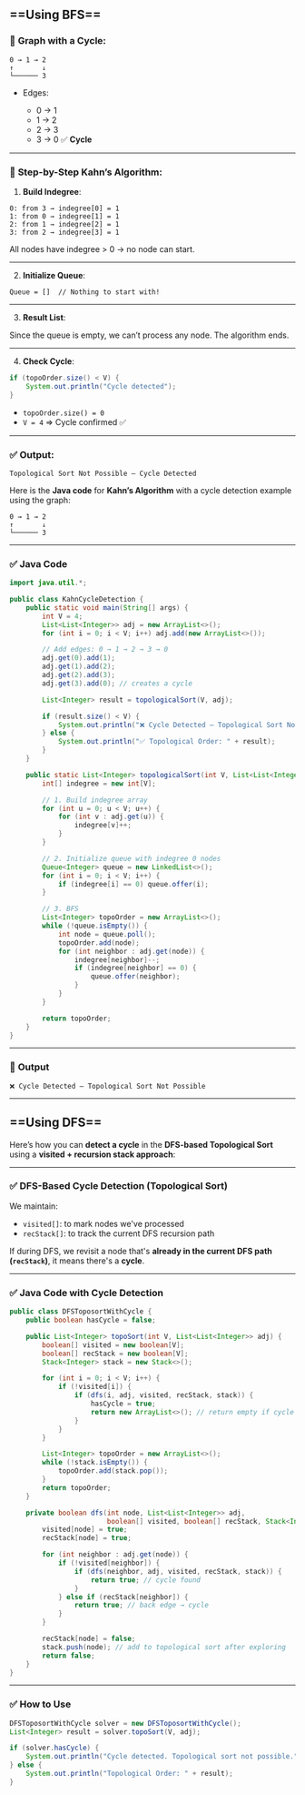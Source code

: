 
## ==Using BFS== 

### 🔁 **Graph with a Cycle**:

```
0 → 1 → 2  
↑       ↓  
└────── 3
```

* Edges:

  * 0 → 1
  * 1 → 2
  * 2 → 3
  * 3 → 0 ✅ **Cycle**

---

### 🔢 **Step-by-Step Kahn’s Algorithm**:

1. **Build Indegree**:

```
0: from 3 → indegree[0] = 1  
1: from 0 → indegree[1] = 1  
2: from 1 → indegree[2] = 1  
3: from 2 → indegree[3] = 1  
```

All nodes have indegree > 0 → no node can start.

---

2. **Initialize Queue**:

```
Queue = []  // Nothing to start with!
```

---

3. **Result List**:

Since the queue is empty, we can’t process any node. The algorithm ends.

---

4. **Check Cycle**:

```java
if (topoOrder.size() < V) {
    System.out.println("Cycle detected");
}
```

* `topoOrder.size() = 0`
* `V = 4` ⇒ Cycle confirmed ✅

---

### ✅ Output:

```
Topological Sort Not Possible – Cycle Detected
```

Here is the **Java code** for **Kahn’s Algorithm** with a cycle detection example using the graph:

```
0 → 1 → 2  
↑       ↓  
└────── 3
```

---

### ✅ **Java Code**

```java
import java.util.*;

public class KahnCycleDetection {
    public static void main(String[] args) {
        int V = 4;
        List<List<Integer>> adj = new ArrayList<>();
        for (int i = 0; i < V; i++) adj.add(new ArrayList<>());

        // Add edges: 0 → 1 → 2 → 3 → 0
        adj.get(0).add(1);
        adj.get(1).add(2);
        adj.get(2).add(3);
        adj.get(3).add(0); // creates a cycle

        List<Integer> result = topologicalSort(V, adj);

        if (result.size() < V) {
            System.out.println("❌ Cycle Detected – Topological Sort Not Possible");
        } else {
            System.out.println("✅ Topological Order: " + result);
        }
    }

    public static List<Integer> topologicalSort(int V, List<List<Integer>> adj) {
        int[] indegree = new int[V];

        // 1. Build indegree array
        for (int u = 0; u < V; u++) {
            for (int v : adj.get(u)) {
                indegree[v]++;
            }
        }

        // 2. Initialize queue with indegree 0 nodes
        Queue<Integer> queue = new LinkedList<>();
        for (int i = 0; i < V; i++) {
            if (indegree[i] == 0) queue.offer(i);
        }

        // 3. BFS
        List<Integer> topoOrder = new ArrayList<>();
        while (!queue.isEmpty()) {
            int node = queue.poll();
            topoOrder.add(node);
            for (int neighbor : adj.get(node)) {
                indegree[neighbor]--;
                if (indegree[neighbor] == 0) {
                    queue.offer(neighbor);
                }
            }
        }

        return topoOrder;
    }
}
```

---

### 🧪 **Output**

```
❌ Cycle Detected – Topological Sort Not Possible
```

----

## ==Using DFS==


Here’s how you can **detect a cycle** in the **DFS-based Topological Sort** using a **visited + recursion stack approach**:

---

### ✅ **DFS-Based Cycle Detection (Topological Sort)**

We maintain:

* `visited[]`: to mark nodes we've processed
* `recStack[]`: to track the current DFS recursion path

If during DFS, we revisit a node that's **already in the current DFS path (`recStack`)**, it means there's a **cycle**.

---

### ✅ Java Code with Cycle Detection

```java
public class DFSToposortWithCycle {
    public boolean hasCycle = false;

    public List<Integer> topoSort(int V, List<List<Integer>> adj) {
        boolean[] visited = new boolean[V];
        boolean[] recStack = new boolean[V];
        Stack<Integer> stack = new Stack<>();

        for (int i = 0; i < V; i++) {
            if (!visited[i]) {
                if (dfs(i, adj, visited, recStack, stack)) {
                    hasCycle = true;
                    return new ArrayList<>(); // return empty if cycle found
                }
            }
        }

        List<Integer> topoOrder = new ArrayList<>();
        while (!stack.isEmpty()) {
            topoOrder.add(stack.pop());
        }
        return topoOrder;
    }

    private boolean dfs(int node, List<List<Integer>> adj,
                        boolean[] visited, boolean[] recStack, Stack<Integer> stack) {
        visited[node] = true;
        recStack[node] = true;

        for (int neighbor : adj.get(node)) {
            if (!visited[neighbor]) {
                if (dfs(neighbor, adj, visited, recStack, stack)) {
                    return true; // cycle found
                }
            } else if (recStack[neighbor]) {
                return true; // back edge → cycle
            }
        }

        recStack[node] = false;
        stack.push(node); // add to topological sort after exploring
        return false;
    }
}
```

---

### ✅ How to Use

```java
DFSToposortWithCycle solver = new DFSToposortWithCycle();
List<Integer> result = solver.topoSort(V, adj);

if (solver.hasCycle) {
    System.out.println("Cycle detected. Topological sort not possible.");
} else {
    System.out.println("Topological Order: " + result);
}
```

